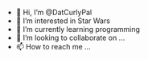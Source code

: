 - 👋 Hi, I’m @DatCurlyPal
- 👀 I’m interested in Star Wars
- 🌱 I’m currently learning programming
- 💞️ I’m looking to collaborate on ...
- 📫 How to reach me ...

<!---
DatCurlyPal/DatCurlyPal is a ✨ special ✨ repository because its `README.md` (this file) appears on your GitHub profile.
You can click the Preview link to take a look at your changes.
--->

